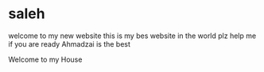 # saleh


welcome to my new website
this is my bes website in the world
plz help me if you are ready
 Ahmadzai is the best 

 Welcome to my House